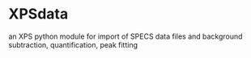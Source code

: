 # XPSdata
an XPS python module for import of SPECS data files and background subtraction, quantification, peak fitting
